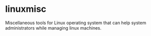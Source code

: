 # linuxmisc
Miscellaneous tools for Linux operating system that can help system administrators while managing linux machines.
